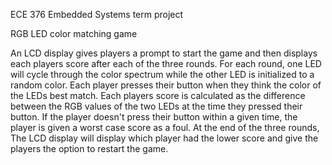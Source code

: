 ECE 376 Embedded Systems term project

RGB LED color matching game

An LCD display gives players a prompt to start the game and then displays each players score after each of the three rounds. For each round, one LED will cycle through the color spectrum while the other LED is initialized to a random color. Each player presses their button when they think the color of the LEDs best match. Each players score is calculated as the difference between the RGB values of the two LEDs at the time they pressed their button. If the player doesn't press their button within a given time, the player is given a worst case score as a foul. At the end of the three rounds, The LCD display will display which player had the lower score and give the players the option to restart the game. 
